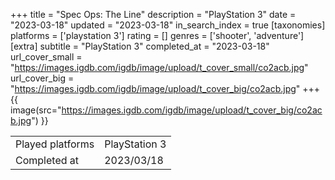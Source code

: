 +++
title = "Spec Ops: The Line"
description = "PlayStation 3"
date = "2023-03-18"
updated = "2023-03-18"
in_search_index = true
[taxonomies]
platforms = ['playstation 3']
rating = []
genres = ['shooter', 'adventure']
[extra]
subtitle = "PlayStation 3"
completed_at = "2023-03-18"
url_cover_small = "https://images.igdb.com/igdb/image/upload/t_cover_small/co2acb.jpg"
url_cover_big = "https://images.igdb.com/igdb/image/upload/t_cover_big/co2acb.jpg"
+++
{{ image(src="https://images.igdb.com/igdb/image/upload/t_cover_big/co2acb.jpg") }}

|              |            |
| ------------ | ---------- |
| Played platforms    | PlayStation 3 |
| Completed at | 2023/03/18 |


